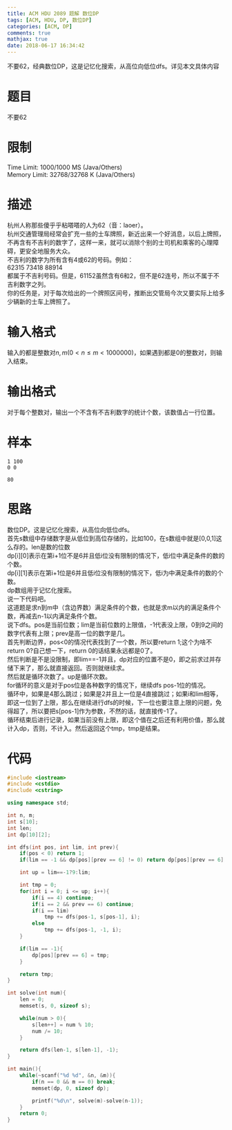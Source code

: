 ```yaml
---
title: ACM HDU 2089 题解 数位DP
tags: [ACM, HDU, DP, 数位DP]
categories: [ACM, DP]
comments: true
mathjax: true
date: 2018-06-17 16:34:42
---
```

不要62，经典数位DP，这是记忆化搜索，从高位向低位dfs。详见本文具体内容  

<!-- more -->

# 题目
不要62  

# 限制
Time Limit: 1000/1000 MS (Java/Others)  
Memory Limit: 32768/32768 K (Java/Others)  

# 描述
杭州人称那些傻乎乎粘嗒嗒的人为62（音：laoer）。  
杭州交通管理局经常会扩充一些的士车牌照，新近出来一个好消息，以后上牌照，不再含有不吉利的数字了，这样一来，就可以消除个别的士司机和乘客的心理障碍，更安全地服务大众。  
不吉利的数字为所有含有4或62的号码。例如：  
62315 73418 88914  
都属于不吉利号码。但是，61152虽然含有6和2，但不是62连号，所以不属于不吉利数字之列。  
你的任务是，对于每次给出的一个牌照区间号，推断出交管局今次又要实际上给多少辆新的士车上牌照了。  

# 输入格式
输入的都是整数对$n,m$$(0 \lt n \le m \lt 1000000)$，如果遇到都是0的整数对，则输入结束。  

# 输出格式
对于每个整数对，输出一个不含有不吉利数字的统计个数，该数值占一行位置。  

# 样本
```
1 100
0 0
```
```
80
```

# 思路
数位DP。这是记忆化搜索，从高位向低位dfs。    
首先s数组中存储数字是从低位到高位存储的，比如100，在s数组中就是[0,0,1]这么存的。len是数的位数  
dp[i][0]表示在第i+1位不是6并且低i位没有限制的情况下，低i位中满足条件的数的个数。  
dp[i][1]表示在第i+1位是6并且低i位没有限制的情况下，低i为中满足条件的数的个数。  
dp数组用于记忆化搜索。  
说一下代码吧。  
这道题是求n到m中（含边界数）满足条件的个数，也就是求m以内的满足条件个数，再减去n-1以内满足条件个数。  
说下dfs。pos是当前位数；lim是当前位数的上限值，-1代表没上限，0到9之间的数字代表有上限；prev是高一位的数字是几。  
首先判断边界，pos<0的情况代表找到了一个数，所以要return 1;这个为啥不return 0?自己想一下，return 0的话结果永远都是0了。  
然后判断是不是没限制，即lim==-1并且，dp对应的位置不是0，即之前求过并存储下来了，那么就直接返回。否则就继续求。  
然后就是循环次数了。up是循环次数。  
for循环的意义是对于pos位是各种数字的情况下，继续dfs pos-1位的情况。  
循环中，如果是4那么跳过；如果是2并且上一位是4直接跳过；如果i和lim相等，即这一位到了上限，那么在继续进行dfs的时候，下一位也要注意上限的问题，免得超了，所以要把s[pos-1]作为参数，不然的话，就直接传-1了。  
循环结束后进行记录，如果当前没有上限，即这个值在之后还有利用价值，那么就计入dp，否则，不计入。然后返回这个tmp，tmp是结果。  

# 代码
```c++
#include <iostream>
#include <cstdio>
#include <cstring>

using namespace std;

int n, m;
int s[10];
int len;
int dp[10][2];

int dfs(int pos, int lim, int prev){
    if(pos < 0) return 1;
    if(lim == -1 && dp[pos][prev == 6] != 0) return dp[pos][prev == 6];

    int up = lim==-1?9:lim;

    int tmp = 0;
    for(int i = 0; i <= up; i++){
        if(i == 4) continue;
        if(i == 2 && prev == 6) continue;
        if(i == lim)
            tmp += dfs(pos-1, s[pos-1], i);
        else
            tmp += dfs(pos-1, -1, i);
    }

    if(lim == -1){
        dp[pos][prev == 6] = tmp;
    }

    return tmp;
}

int solve(int num){
    len = 0;
    memset(s, 0, sizeof s);

    while(num > 0){
        s[len++] = num % 10;
        num /= 10;
    }

    return dfs(len-1, s[len-1], -1);
}

int main(){
    while(~scanf("%d %d", &n, &m)){
        if(n == 0 && m == 0) break;
        memset(dp, 0, sizeof dp);

        printf("%d\n", solve(m)-solve(n-1));
    }
    return 0;
}

```